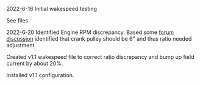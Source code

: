 2022-6-16
Initial wakespeed testing

See files

2022-6-20
Identified Engine RPM discrepancy.  Based some [forum discussion](https://www.fordtransitusaforum.com/threads/seeking-idle-rpm-data-and-crankshaft-pulley-effective-diameter.90608/) identified that crank pulley should be 6" and thus ratio needed adjustment.

Created v1.1 wakespeed file to correct ratio discrepancy and bump up field current by about 20%.

Installed v1.1 configuration.